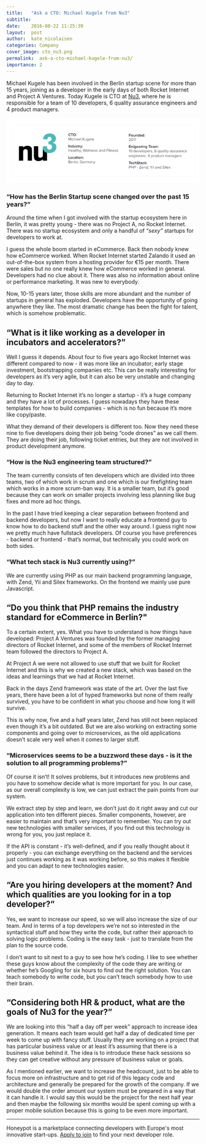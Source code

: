 ```yaml
---
title:   "Ask a CTO: Michael Kugele from Nu3"
subtitle:
date:    2016-08-22 11:25:39
layout:  post
author:  kate_nicolaisen
categories: Company
cover_image: cto_nu3.png
permalink:  ask-a-cto-michael-kugele-from-nu3/
importance: 2
---
```


Michael Kugele has been involved in the Berlin startup scene for more than 15 years, joining as a developer in the early days of both Rocket Internet and Project A Ventures. Today Kugele is CTO at [Nu3][2], where he is responsible for a team of 10 developers, 6 quality assurance engineers and 4 product managers. 

<!--more-->

![nu3-box.png](/assets/images/nu3-box.png)

### “How has the Berlin Startup scene changed over the past 15 years?”

Around the time when I got involved with the startup ecosystem here in Berlin, it was pretty young - there was no Project A, no Rocket Internet. There was no startup ecosystem and only a handful of *“sexy”* startups for developers to work at. 

I guess the whole boom started in eCommerce. Back then nobody knew how eCommerce worked. When Rocket Internet started Zalando it used an out-of-the-box system from a hosting provider for €15 per month. There were sales but no one really knew how eCommerce worked in general. Developers had no clue about it. There was also no information about online or performance marketing. It was new to everybody. 

Now, 10-15 years later, those skills are more abundant and the number of startups in general has exploded. Developers have the opportunity of going anywhere they like. The most dramatic change has been the fight for talent, which is somehow problematic. 

## “What is it like working as a developer in incubators and accelerators?”

Well I guess it depends. About four to five years ago Rocket Internet was different compared to now - it was more like an incubator; early stage investment, bootstrapping companies etc. This can be really interesting for developers as it’s very agile, but it can also be very unstable and changing day to day. 

Returning to Rocket Internet it’s no longer a startup - it’s a huge company and they have a lot of processes. I guess nowadays they have these templates for how to build companies - which is no fun because it’s more like copy/paste.
 
What they demand of their developers is different too. Now they need these nine to five developers doing their job being “code drones” as we call them. They are doing their job, following ticket entries, but they are not involved in product development anymore.

### “How is the Nu3 engineering team structured?”

The team currently consists of ten developers which are divided into three teams, two of which work in scrum and one which is our firefighting team which works in a more scrum-ban way. It is a smaller team, but it’s good because they can work on smaller projects involving less planning like bug fixes and more ad hoc things. 

In the past I have tried keeping a clear separation between frontend and backend developers, but now I want to really educate a frontend guy to know how to do backend stuff and the other way around. I guess right now we pretty much have fullstack developers. Of course you have preferences - backend or frontend - that’s normal, but technically you could work on both sides. 

### “What tech stack is Nu3 currently using?”

We are currently using PHP as our main backend programming language, with Zend, Yii and Silex frameworks. On the frontend we mainly use pure Javascript. 

## “Do you think that PHP remains the industry standard for eCommerce in Berlin?" 

To a certain extent, yes. What you have to understand is how things have developed: Project A Ventures was founded by the former managing directors of Rocket Internet, and some of the members of Rocket Internet team followed the directors to Project A.

At Project A we were not allowed to use stuff that we built for Rocket Internet and this is why we created a new stack, which was based on the ideas and learnings that we had at Rocket Internet.

Back in the days Zend framework was state of the art. Over the last five years, there have been a lot of hyped frameworks but none of them really survived, you have to be confident in what you choose and how long it will survive. 

This is why now, five and a half years later, Zend has still not been replaced even though it’s a bit outdated. But we are also working on extracting some components and going over to microservices, as the old applications doesn’t scale very well when it comes to larger stuff. 

### “Microservices seems to be a buzzword these days - is it the solution to all programming problems?” 

Of course it isn’t! It solves problems, but it introduces new problems and you have to somehow decide what is more important for you. In our case, as our overall complexity is low, we can just extract the pain points from our system. 

We extract step by step and learn, we don’t just do it right away and cut our application into ten different pieces. Smaller components, however, are easier to maintain and that’s very important to remember. You can try out new technologies with smaller services, if you find out this technology is wrong for you, you just replace it. 

If the API is constant - it’s well-defined, and if you really thought about it properly - you can exchange everything on the backend and the services just continues working as it was working before, so this makes it flexible and you can adapt to new technologies easier. 

## “Are you hiring developers at the moment? And which qualities are you looking for in a top developer?”

Yes, we want to increase our speed, so we will also increase the size of our team. And in terms of a top developers we’re not so interested in the syntactical stuff and how they write the code, but rather their approach to solving logic problems. Coding is the easy task - just to translate from the plan to the source code. 

I don’t want to sit next to a guy to see how he’s coding. I like to see whether these guys know about the complexity of the code they are writing or whether he’s Googling for six hours to find out the right solution. You can teach somebody to write code, but you can’t teach somebody how to use their brain. 

## “Considering both HR & product, what are the goals of Nu3 for the year?”

We are looking into this “half a day off per week” approach to increase idea generation. It means each team would get half a day of dedicated time per week to come up with fancy stuff. Usually they are working on a project that has particular business value or at least it’s assuming that there is a business value behind it. The idea is to introduce these hack sessions so they can get creative without any pressure of business value or goals. 

As I mentioned earlier, we want to increase the headcount, just to be able to focus more on infrastructure and to get rid of this legacy code and architecture and generally be prepared for the growth of the company. If we would double the order amount our system must be prepared in a way that it can handle it. I would say this would be the project for the next half year and then maybe the following six months would be spent coming up with a proper mobile solution because this is going to be even more important.

* * *

Honeypot is a marketplace connecting developers with Europe's most innovative start-ups. [Apply to join][1] to find your next developer role. 

[1]: https://www.honeypot.io/?utm_source=ctointernu3
[2]: https://www.nu3.com/
